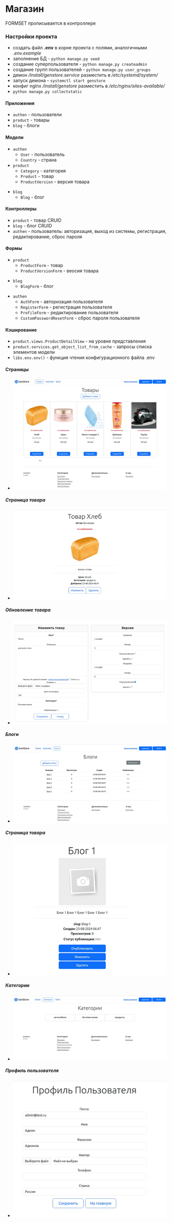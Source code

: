 # Магазин

FORMSET прописывается в контроллере

### Настройки проекта
+ cоздать файл **.env** в корне проекта с полями, аналогичными *.env.example*
+ заполнение БД - ``python manage.py seed``
+ создание суперпользователя - ``python manage.py createadmin``
+ создание групп пользователей - ``python manage.py user_groups``
+ демон */install/genstore.service* разместить в */etc/systemd/system/*
+ запуск демона - ``systemctl start genstore``
+ конфиг nginx */install/genstore* разместить в */etc/nginx/sites-available/* 
+ ``python manage.py collectstatic``

#### Приложения
+ ``authen`` - пользователи
+ ``product`` - товары
+ ``blog`` - блоги

#### Модели
* ``authen``
  + ``User`` - пользователь
  +  ``Country`` - страна
* ``product``
  + ``Category`` - категория
  + ``Product``  - товар
  + ``ProductVersion`` - версия товара
+ ``blog``
  + ``Blog`` - блог


#### Контроллеры
+ ``product`` - товар CRUID
+ ``blog`` - блог CRUID
+ ``authen`` - пользователь: авторизация, выход из системы, регистрация, редактирование, сброс пароля


#### Формы
* ``product``
  + ``ProductForm`` - товар
  + ``ProductVersionForm`` - веосия товара
+ ``blog``
  + ``BlogForm`` - блог
* ``authen``
  + ``AuthForm`` - авторизация пользователя
  + ``RegisterForm`` - регистрация пользователя
  + ``ProfileForm`` - редактирование пользователя
  + ``CustomPasswordResetForm`` - сброс пароля пользователя

#### Кэширование
+ ``product.views.ProductDetailView`` - на уровне представления
+ ``product.services.get_object_list_from_cache`` - запросы списка элементов модели
+ ``libs.env.env()`` - функция чтения конфигурационного файла .env

#### Страницы
+ ![товары](/readme/product.png)
##### Страница товара
+ ![товар - страница](/readme/product_detail.png)
##### Обновление товара
+ ![товар - обновление](/readme/product_update.png)
##### Блоги
+ ![блоги](/readme/blogs.png)
##### Страница товара
+ ![страница блога](/readme/blog_detail.png)
##### Категории
+ ![блоги](/readme/categories.png)
##### Профиль пользователя
+ ![блоги](/readme/user_profile.png)
